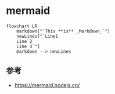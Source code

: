 # mermaid





```mermaid
flowchart LR
    markdown["`This **is** _Markdown_`"]
    newLines["`Line1
    Line 2
    Line 3`"]
    markdown --> newLines
```


## 参考
- https://mermaid.nodejs.cn/

